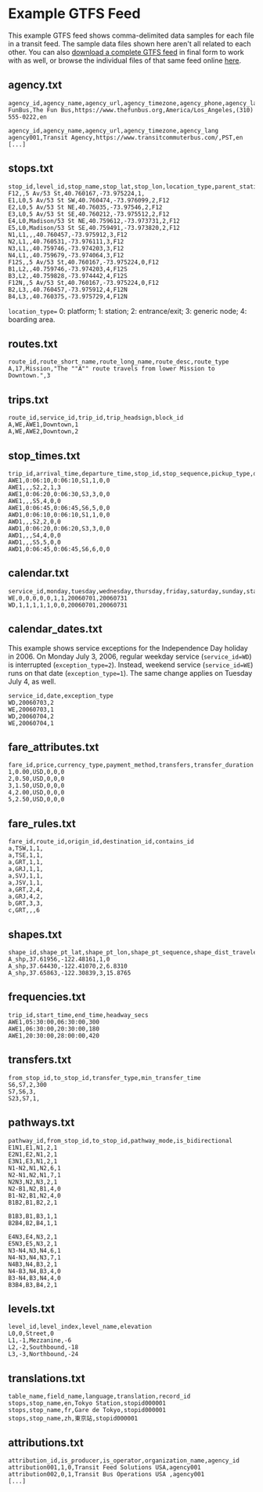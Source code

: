 # Example GTFS Feed

This example GTFS feed shows comma-delimited data samples for each file in a transit feed. The sample data files shown here aren't all related to each other. You can also [download a complete GTFS feed](https://github.com/google/transit/blob/master/gtfs/spec/en/examples/sample-feed-1.zip?raw=true) in final form to work with as well, or browse the individual files of that same feed online [here](https://github.com/google/transit/tree/master/gtfs/spec/en/examples/sample-feed-1).

## agency.txt

```
agency_id,agency_name,agency_url,agency_timezone,agency_phone,agency_lang
FunBus,The Fun Bus,https://www.thefunbus.org,America/Los_Angeles,(310) 555-0222,en
```

```
agency_id,agency_name,agency_url,agency_timezone,agency_lang
agency001,Transit Agency,https://www.transitcommuterbus.com/,PST,en
[...]
```

## stops.txt

```
stop_id,level_id,stop_name,stop_lat,stop_lon,location_type,parent_station
F12,,5 Av/53 St,40.760167,-73.975224,1,
E1,L0,5 Av/53 St SW,40.760474,-73.976099,2,F12
E2,L0,5 Av/53 St NE,40.76035,-73.97546,2,F12
E3,L0,5 Av/53 St SE,40.760212,-73.975512,2,F12
E4,L0,Madison/53 St NE,40.759612,-73.973731,2,F12
E5,L0,Madison/53 St SE,40.759491,-73.973820,2,F12
N1,L1,,,40.760457,-73.975912,3,F12
N2,L1,,40.760531,-73.976111,3,F12
N3,L1,,40.759746,-73.974203,3,F12
N4,L1,,40.759679,-73.974064,3,F12
F12S,,5 Av/53 St,40.760167,-73.975224,0,F12
B1,L2,,40.759746,-73.974203,4,F12S
B3,L2,,40.759828,-73.974442,4,F12S
F12N,,5 Av/53 St,40.760167,-73.975224,0,F12
B2,L3,,40.760457,-73.975912,4,F12N
B4,L3,,40.760375,-73.975729,4,F12N 
```
`location_type=` 0: platform; 1: station; 2: entrance/exit; 3: generic node; 4: boarding area.

## routes.txt

```
route_id,route_short_name,route_long_name,route_desc,route_type
A,17,Mission,"The ""A"" route travels from lower Mission to Downtown.",3
```

## trips.txt

```
route_id,service_id,trip_id,trip_headsign,block_id
A,WE,AWE1,Downtown,1
A,WE,AWE2,Downtown,2
```

## stop_times.txt

```
trip_id,arrival_time,departure_time,stop_id,stop_sequence,pickup_type,drop_off_type
AWE1,0:06:10,0:06:10,S1,1,0,0
AWE1,,,S2,2,1,3
AWE1,0:06:20,0:06:30,S3,3,0,0
AWE1,,,S5,4,0,0
AWE1,0:06:45,0:06:45,S6,5,0,0
AWD1,0:06:10,0:06:10,S1,1,0,0
AWD1,,,S2,2,0,0
AWD1,0:06:20,0:06:20,S3,3,0,0
AWD1,,,S4,4,0,0
AWD1,,,S5,5,0,0
AWD1,0:06:45,0:06:45,S6,6,0,0
```

## calendar.txt

```
service_id,monday,tuesday,wednesday,thursday,friday,saturday,sunday,start_date,end_date
WE,0,0,0,0,0,1,1,20060701,20060731
WD,1,1,1,1,1,0,0,20060701,20060731
```

## calendar_dates.txt

This example shows service exceptions for the Independence Day holiday in 2006. On Monday July 3, 2006, regular weekday service (`service_id=WD`) is interrupted (`exception_type=2`). Instead, weekend service (`service_id=WE`) runs on that date (`exception_type=1`). The same change applies on Tuesday July 4, as well.

```
service_id,date,exception_type
WD,20060703,2
WE,20060703,1
WD,20060704,2
WE,20060704,1
```

## fare_attributes.txt

```
fare_id,price,currency_type,payment_method,transfers,transfer_duration
1,0.00,USD,0,0,0
2,0.50,USD,0,0,0
3,1.50,USD,0,0,0
4,2.00,USD,0,0,0
5,2.50,USD,0,0,0
```

## fare_rules.txt

```
fare_id,route_id,origin_id,destination_id,contains_id
a,TSW,1,1,
a,TSE,1,1,
a,GRT,1,1,
a,GRJ,1,1,
a,SVJ,1,1,
a,JSV,1,1,
a,GRT,2,4,
a,GRJ,4,2,
b,GRT,3,3,
c,GRT,,,6
```

## shapes.txt

```
shape_id,shape_pt_lat,shape_pt_lon,shape_pt_sequence,shape_dist_traveled
A_shp,37.61956,-122.48161,1,0
A_shp,37.64430,-122.41070,2,6.8310
A_shp,37.65863,-122.30839,3,15.8765
```

## frequencies.txt

```
trip_id,start_time,end_time,headway_secs
AWE1,05:30:00,06:30:00,300
AWE1,06:30:00,20:30:00,180
AWE1,20:30:00,28:00:00,420
```

## transfers.txt

```
from_stop_id,to_stop_id,transfer_type,min_transfer_time
S6,S7,2,300
S7,S6,3,
S23,S7,1,
```

## pathways.txt

```
pathway_id,from_stop_id,to_stop_id,pathway_mode,is_bidirectional
E1N1,E1,N1,2,1
E2N1,E2,N1,2,1
E3N1,E3,N1,2,1
N1-N2,N1,N2,6,1
N2-N1,N2,N1,7,1
N2N3,N2,N3,2,1
N2-B1,N2,B1,4,0
B1-N2,B1,N2,4,0
B1B2,B1,B2,2,1

B1B3,B1,B3,1,1
B2B4,B2,B4,1,1

E4N3,E4,N3,2,1
E5N3,E5,N3,2,1
N3-N4,N3,N4,6,1
N4-N3,N4,N3,7,1
N4B3,N4,B3,2,1
N4-B3,N4,B3,4,0
B3-N4,B3,N4,4,0
B3B4,B3,B4,2,1
```

## levels.txt

```
level_id,level_index,level_name,elevation
L0,0,Street,0
L1,-1,Mezzanine,-6
L2,-2,Southbound,-18
L3,-3,Northbound,-24
```

## translations.txt

```
table_name,field_name,language,translation,record_id
stops,stop_name,en,Tokyo Station,stopid000001
stops,stop_name,fr,Gare de Tokyo,stopid000001
stops,stop_name,zh,東京站,stopid000001
```

## attributions.txt

```
attribution_id,is_producer,is_operator,organization_name,agency_id
attribution001,1,0,Transit Feed Solutions USA,agency001
attribution002,0,1,Transit Bus Operations USA ,agency001
[...]
```
